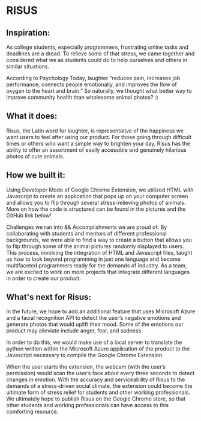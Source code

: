 # RISUS
## Inspiration:

As college students, especially programmers, frustrating online tasks and deadlines are a dread. To relieve some of that stress, we came together and considered what we as students could do to help ourselves and others in similar situations.

According to Psychology Today, laughter “reduces pain, increases job performance, connects people emotionally, and improves the flow of oxygen to the heart and brain.” So naturally, we thought what better way to improve community health than wholesome animal photos? :)

## What it does:

Risus, the Latin word for laughter, is representative of the happiness we want users to feel after using our product. For those going through difficult times or others who want a simple way to brighten your day, Risus has the ability to offer an assortment of easily accessible and genuinely hilarious photos of cute animals.

## How we built it:

Using Developer Mode of Google Chrome Extension, we utilized HTML with Javascript to create an application that pops up on your computer screen and allows you to flip through several stress-relieving photos of animals. More on how the code is structured can be found in the pictures and the GitHub link below!

Challenges we ran into && Accomplishments we are proud of:
By collaborating with students and mentors of different professional backgrounds, we were able to find a way to create a button that allows you to flip through some of the animal pictures randomly displayed to users. This process, involving the integration of HTML and Javascript files, taught us how to look beyond programming in just one language and become multifaceted programmers ready for the demands of industry. As a team, we are excited to work on more projects that integrate different languages in order to create our product.

## What's next for Risus:

In the future, we hope to add an additional feature that uses Microsoft Azure and a facial recognition API to detect the user’s negative emotions and generate photos that would uplift their mood. Some of the emotions our product may alleviate include anger, fear, and sadness.

In order to do this, we would make use of a local server to translate the python written within the Microsoft Azure application of the product to the Javascript necessary to compile the Google Chrome Extension.

When the user starts the extension, the webcam (with the user’s permission) would scan the user’s face about every three seconds to detect changes in emotion. With the accuracy and serviceability of Risus to the demands of a stress-driven social climate, the extension could become the ultimate form of stress relief for students and other working professionals. We ultimately hope to publish Risus on the Google Chrome store, so that other students and working professionals can have access to this comforting resource.
